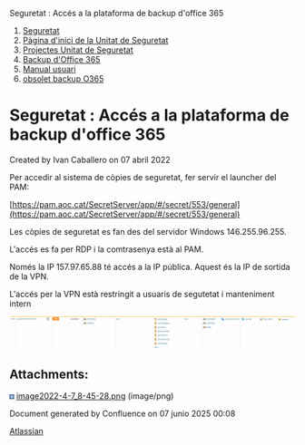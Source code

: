 Seguretat : Accés a la plataforma de backup d'office 365  

1.  [Seguretat](index.md)
2.  [Pàgina d'inici de la Unitat de Seguretat](15368362.md)
3.  [Projectes Unitat de Seguretat](Projectes-Unitat-de-Seguretat_41517821.md)
4.  [Backup d'Office 365](64979561.md)
5.  [Manual usuari](Manual-usuari_64979563.md)
6.  [obsolet backup O365](obsolet-backup-O365_64980960.md)

Seguretat : Accés a la plataforma de backup d'office 365
========================================================

Created by Ivan Caballero on 07 abril 2022

Per accedir al sistema de còpies de seguretat, fer servir el launcher del PAM:

[https://pam.aoc.cat/SecretServer/app/#/secret/553/general](https://pam.aoc.cat/SecretServer/app/#/secret/553/general)

  

Les còpies de seguretat es fan des del servidor Windows 146.255.96.255.

L'accés es fa per RDP i la comtrasenya està al PAM.

Només la IP 157.97.65.88 té accés a la IP pública. Aquest és la IP de sortida de la VPN.

L'accés per la VPN està restringit a usuaris de segutetat i manteniment intern

![](attachments/64980951/64980952.png)

  

  

  

  
  

  

  

Attachments:
------------

![](images/icons/bullet_blue.gif) [image2022-4-7\_8-45-28.png](attachments/64980951/64980952.png) (image/png)  

Document generated by Confluence on 07 junio 2025 00:08

[Atlassian](http://www.atlassian.com/)